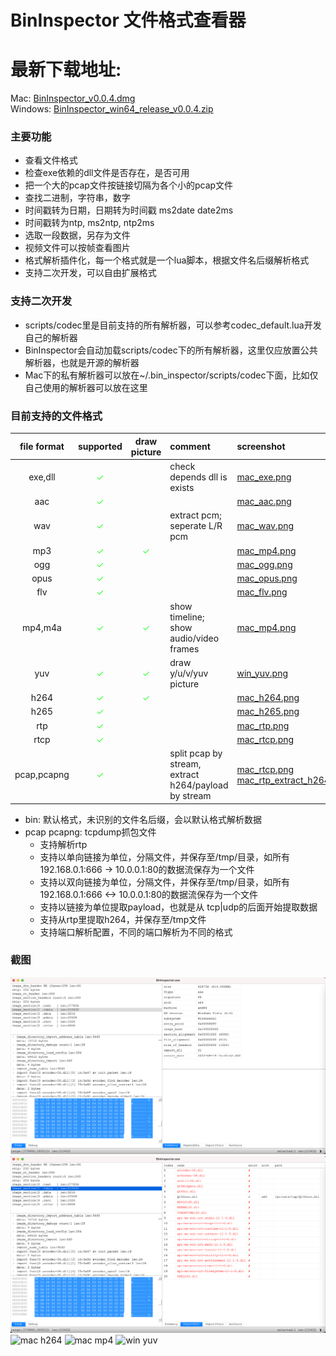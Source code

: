 # BinInspector 文件格式查看器
# 最新下载地址:
  Mac: [BinInspector_v0.0.4.dmg](https://github.com/tongpengfei/bin_inspector/releases/download/v0.0.4/BinInspector_v0.0.4.dmg)  
  Windows: [BinInspector_win64_release_v0.0.4.zip](https://github.com/tongpengfei/bin_inspector/releases/download/v0.0.4/BinInspector_win64_release_v0.0.4.zip)
  
  
### 主要功能
  * 查看文件格式
  * 检查exe依赖的dll文件是否存在，是否可用
  * 把一个大的pcap文件按链接切隔为各个小的pcap文件
  * 查找二进制，字符串，数字
  * 时间戳转为日期，日期转为时间戳 ms2date date2ms
  * 时间戳转为ntp, ms2ntp, ntp2ms
  * 选取一段数据，另存为文件
  * 视频文件可以按帧查看图片
  * 格式解析插件化，每一个格式就是一个lua脚本，根据文件名后缀解析格式
  * 支持二次开发，可以自由扩展格式

### 支持二次开发
  * scripts/codec里是目前支持的所有解析器，可以参考codec_default.lua开发自己的解析器
  * BinInspector会自动加载scripts/codec下的所有解析器，这里仅应放置公共解析器，也就是开源的解析器
  * Mac下的私有解析器可以放在~/.bin_inspector/scripts/codec下面，比如仅自己使用的解析器可以放在这里

### 目前支持的文件格式

| file format | supported | draw picture | comment | screenshot |
| :-----: | :----: | :----: | :---- | :---- |
| exe,dll | <font color='#33FF33'>✓</font> |   | check depends dll is exists | [mac_exe.png](doc/screenshots/mac_exe.png)  |
| aac | <font color='#33FF33'>✓</font> |   |   | [mac_aac.png](doc/screenshots/mac_aac.png)  |
| wav | <font color='#33FF33'>✓</font> |   | extract pcm; seperate L/R pcm  | [mac_wav.png](doc/screenshots/mac_wav.png) |
| mp3 | <font color='#33FF33'>✓</font> | <font color='#33FF33'>✓</font> |   | [mac_mp4.png](doc/screenshots/mac_mp3.png) |
| ogg | <font color='#33FF33'>✓</font> |   |   | [mac_ogg.png](doc/screenshots/mac_ogg.png) |
| opus | <font color='#33FF33'>✓</font> |   |   | [mac_opus.png](doc/screenshots/mac_opus.png) |
| flv | <font color='#33FF33'>✓</font> |   |   | [mac_flv.png](doc/screenshots/mac_flv.png) |
| mp4,m4a | <font color='#33FF33'>✓</font> | <font color='#33FF33'>✓</font> | show timeline; show audio/video frames  | [mac_mp4.png](doc/screenshots/mac_mp4.png) |
| yuv | <font color='#33FF33'>✓</font> | <font color='#33FF33'>✓</font> | draw y/u/v/yuv picture  | [win_yuv.png](doc/screenshots/win_yuv.png) |
| h264 | <font color='#33FF33'>✓</font> | <font color='#33FF33'>✓</font> |   | [mac_h264.png](doc/screenshots/mac_h264.png) |
| h265 | <font color='#33FF33'>✓</font> |   |   | [mac_h265.png](doc/screenshots/mac_h265.png) |
| rtp | <font color='#33FF33'>✓</font> |   |   | [mac_rtp.png](doc/screenshots/mac_pcap_rtp.png)|
| rtcp | <font color='#33FF33'>✓</font> |   |   | [mac_rtcp.png](doc/screenshots/mac_rtcp.png) |
| pcap,pcapng | <font color='#33FF33'>✓</font> |  | split pcap by stream, extract h264/payload by stream | [mac_rtcp.png](doc/screenshots/mac_pcap.png)  [mac_rtp_extract_h264.png](doc/screenshots/mac_pcap_rtp_extract_h264.png) |

  * bin: 默认格式，未识别的文件名后缀，会以默认格式解析数据
  * pcap pcapng: tcpdump抓包文件
    * 支持解析rtp
    * 支持以单向链接为单位，分隔文件，并保存至/tmp/目录，如所有192.168.0.1:666 -> 10.0.0.1:80的数据流保存为一个文件
    * 支持以双向链接为单位，分隔文件，并保存至/tmp/目录，如所有192.168.0.1:666 <-> 10.0.0.1:80的数据流保存为一个文件
    * 支持以链接为单位提取payload，也就是从 tcp|udp的后面开始提取数据
    * 支持从rtp里提取h264，并保存至/tmp文件
    * 支持端口解析配置，不同的端口解析为不同的格式

### 截图
![mac exe](doc/screenshots/mac_exe.png)
![mac exe dll](doc/screenshots/mac_exe_depend_dll.png)
![mac h264](doc/screenshots/mac_h264.png)
![mac mp4](doc/screenshots/mac_mp4.png)
![win yuv](doc/screenshots/win_yuv.png)
